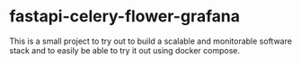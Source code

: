 # fastapi-celery-flower-grafana

This is a small project to try out to build a scalable and monitorable software stack and to easily be able to try it out using docker compose.
